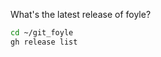 What's the latest release of foyle?

```sh {"id":"01HZ5YW9V71ADTGKER90FV7VWK"}
cd ~/git_foyle
gh release list
```